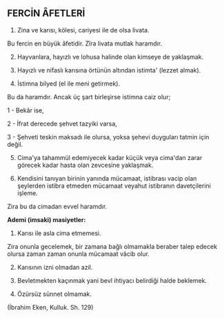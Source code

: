## FERCİN ÂFETLERİ

1. Zina ve karısı, kölesi, cariyesi ile de olsa livata.

Bu fercin en büyük âfetidir. Zîra livata mut­lak haramdır.

2.  Hayvanlara, hayızlı ve lohusa halinde olan kimseye de yaklaşmak.

3.  Hayızlı ve nifaslı karısına örtünün altın­dan istimta' (lezzet almak).

4. İstimna bilyed (el ile meni getirmek).

Bu da haramdır. Ancak üç şart birleşirse istimna caiz olur;

1 - Bekâr ise,

2 - İfrat derecede şehvet tazyiki varsa,

3 - Şehveti teskin maksadı ile olursa, yok­sa şehevi duyguları tatmin için değil.

5. Cima'ya tahammül edemiyecek kadar kü­çük veya cima'dan zarar görecek kadar hasta olan zevcesine yaklaşmak.

6. Kendisini tanıyan birinin yanında mücamaat, istibrası vacip olan şeylerden istibra et­meden mücamaat veyahut istibranın davetçilerini işleme.

Zira bu da cimadan evvel haramdır.

**Ademi (imsaki) masiyetler:**

1. Karısı ile asla cima etmemesi.

Zira onunla gecelemek, bir zamana bağlı ol­mamakla beraber talep edecek olursa zaman zaman onunla mücamaat vâcib olur.

2. Karısının izni olmadan azil.

3. Bevletmekten kaçınmak yani bevl ihtiya­cı belirdiği halde beklemek.

4. Özürsüz sünnet olmamak.

(İbrahim Eken, Kulluk. Sh. 129)
